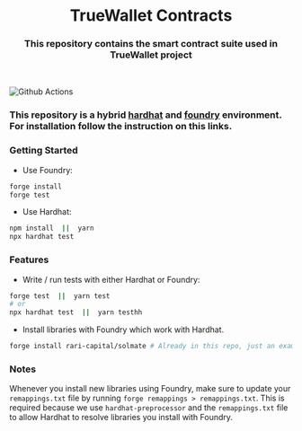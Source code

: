 # <h1 align="center"> TrueWallet Contracts </h1>

<h3 align="center"> This repository contains the smart contract suite used in TrueWallet project </h3>
<br>

![Github Actions](https://github.com/devanonon/hardhat-foundry-template/workflows/test/badge.svg)

### This repository is a hybrid [hardhat](https://hardhat.org/hardhat-runner/docs/getting-started#quick-start) and [foundry](https://book.getfoundry.sh/getting-started/installation) environment. For installation follow the instruction on this links.

### Getting Started

 * Use Foundry: 
```bash
forge install
forge test
```

 * Use Hardhat:
```bash
npm install  ||  yarn
npx hardhat test
```

### Features

 * Write / run tests with either Hardhat or Foundry:
```bash
forge test  ||  yarn test
# or
npx hardhat test  ||  yarn testhh
```

 * Install libraries with Foundry which work with Hardhat.
```bash
forge install rari-capital/solmate # Already in this repo, just an example
```

### Notes

Whenever you install new libraries using Foundry, make sure to update your `remappings.txt` file by running `forge remappings > remappings.txt`. This is required because we use `hardhat-preprocessor` and the `remappings.txt` file to allow Hardhat to resolve libraries you install with Foundry.
